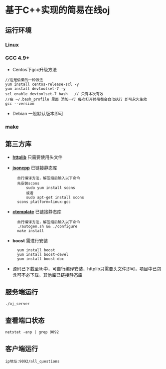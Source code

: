 # **基于C++实现的简易在线oj**
## **运行环境**
### Linux
### GCC 4.9+
- Centos下gcc升级方法
```
//这是偷懒的一种做法
yum install centos-release-scl -y
yum install devtoolset-7 -y
scl enable devtoolset-7 bash   // 只有本次有效 
//在 ~/.bash_profile 里面 添加一行 每次打开终端都会自动执行 即可永久生效
gcc --version
```
- Debian 一般默认版本即可
### make

## **第三方库**
- [**httplib**](https://github.com/yhirose/cpp-httplib) 只需要使用头文件
- [**jsoncpp**](https://github.com/open-source-parsers/jsoncpp)
已链接静态库

        自行编译方法，解压缩后输入以下命令
        先安装scons
            sudo yum install scons
            或者
            sudo apt-get install scons
        scons platform=linux-gcc

- [**ctemplate**](https://github.com/olafvdspek/ctemplate) 已链接静态库

        自行编译方法，解压缩后输入以下命令
        ./autogen.sh && ./configure
        make install

- **boost** 需进行安装

        yum install boost
        yum install boost-devel
        yum install boost-doc

- 源码已下载至lib中，可自行编译安装，httplib只需要头文件即可，项目中已包含可不必下载。其他库已链接静态库

## **服务端运行**
   `./oj_server`
## **查看端口状态**
   `netstat -anp | grep 9092`
## **客户端运行**
   `ip地址:9092/all_questions`
